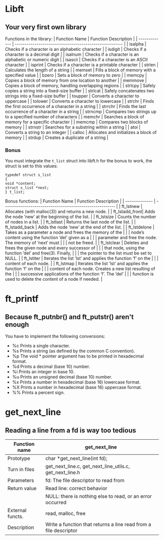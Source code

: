 # Libft
## Your very first own library
Functions in the library:
| Function Name | Function Description                                     |
| ------------- | ------------------------------------------------------- |
| isalpha       | Checks if a character is an alphabetic character         |
| isdigit       | Checks if a character is a decimal digit                 |
| isalnum       | Checks if a character is an alphabetic or numeric digit  |
| isascii       | Checks if a character is an ASCII character              |
| isprint       | Checks if a character is a printable character           |
| strlen        | Calculates the length of a string                        |
| memset        | Fills a block of memory with a specified value           |
| bzero         | Sets a block of memory to zero                           |
| memcpy        | Copies a block of memory from one location to another    |
| memmove       | Copies a block of memory, handling overlapping regions   |
| strlcpy       | Safely copies a string into a fixed-size buffer          |
| strlcat       | Safely concatenates two strings into a fixed-size buffer |
| toupper       | Converts a character to uppercase                        |
| tolower       | Converts a character to lowercase                        |
| strchr        | Finds the first occurrence of a character in a string     |
| strrchr       | Finds the last occurrence of a character in a string      |
| strncmp       | Compares two strings up to a specified number of characters |
| memchr        | Searches a block of memory for a specific character      |
| memcmp        | Compares two blocks of memory                            |
| strnstr       | Searches for a substring within a string                 |
| atoi          | Converts a string to an integer                          |
| calloc        | Allocates and initializes a block of memory              |
| strdup        | Creates a duplicate of a string                          |

### Bonus

You must integrate the <code>t_list</code> struct into libft.h for the bonus to work, the struct is set to this values:
```
typedef struct s_list
{
void *content;
struct s_list *next;
} t_list;
```
Bonus functions:
| Function Name  | Function Description                                       |
| -------------- | --------------------------------------------------------- |
| ft_lstnew      | Allocates (with malloc(3)) and returns a new node.         |
| ft_lstadd_front| Adds the node ’new’ at the beginning of the list.          |
| ft_lstsize     | Counts the number of nodes in a list.                      |
| ft_lstlast     | Returns the last node of the list.                         |
| ft_lstadd_back | Adds the node ’new’ at the end of the list.                |
| ft_lstdelone   | Takes as a parameter a node and frees the memory of the    |
|                | node’s content using the function ’del’ given as a         |
|                | parameter and free the node. The memory of ’next’ must     |
|                | not be freed.                                              |
| ft_lstclear    | Deletes and frees the given node and every successor of     |
|                | that node, using the function ’del’ and free(3). Finally,  |
|                | the pointer to the list must be set to NULL.               |
| ft_lstiter     | Iterates the list ’lst’ and applies the function ’f’ on the |
|                | content of each node.                                      |
| ft_lstmap      | Iterates the list ’lst’ and applies the function ’f’ on the |
|                | content of each node. Creates a new list resulting of the  |
|                | successive applications of the function ’f’. The ’del’     |
|                | function is used to delete the content of a node if needed. |


# ft_printf
## Because ft_putnbr() and ft_putstr() aren't enough
You have to implement the following conversions:
- %c Prints a single character.
- %s Prints a string (as defined by the common C convention).
- %p The void * pointer argument has to be printed in hexadecimal format.
- %d Prints a decimal (base 10) number.
- %i Prints an integer in base 10.
- %u Prints an unsigned decimal (base 10) number.
- %x Prints a number in hexadecimal (base 16) lowercase format.
- %X Prints a number in hexadecimal (base 16) uppercase format.
- %% Prints a percent sign.

# get_next_line
## Reading a line from a fd is way too tedious
| Function name       | get_next_line                                               |
|---------------------|-------------------------------------------------------------|
| Prototype           | char \*get_next_line(int fd);                                 |
| Turn in files       | get_next_line.c, get_next_line_utils.c, get_next_line.h      |
| Parameters          | fd: The file descriptor to read from                         |
| Return value        | Read line: correct behavior                                  |
|                     | NULL: there is nothing else to read, or an error occurred    |
| External functs.    | read, malloc, free                                          |
| Description         | Write a function that returns a line read from a file descriptor |

